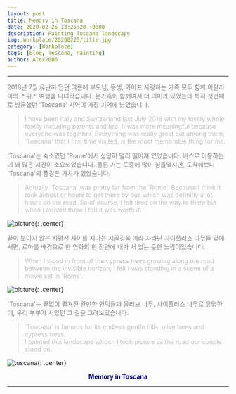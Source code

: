 ```yaml
---
layout: post
title: Memory in Toscana
date: 2020-02-25 13:25:20 +0300
description: Painting Toscana landscape
img: workplace/20200225/title.jpg
category: [Workplace]
tags: [Blog, Toscana, Painting]
author: Alex2006
---
```

  
  
------
<span style="color:gray">
2018년 7월 유난히 덥던 여름에 부모님, 동생, 와이프  사랑하는 가족 모두 함께 이탈리아와 스위스 여행을 다녀왔습니다. 
온가족이 함께여서 더 의미가 있었는데 특히 첫번째로 방문했던 'Toscana' 지역이 가장 기억에 남았습니다.   
</span>  
  
> <span style="color:silver">I have been Italy and Switzerland last July 2018 with my lovely whole family including parents and bro. 
It was more meaningful because everyone was together. 
Everything was really great but among them, 'Toscana' that I first time visited, is the most memorable thing for me.</span>  
  

<span style="color:gray">
'Toscana'는 숙소였던 'Rome'에서 상당히 멀리 떨어져 있었습니다. 버스로 이동하는데 꽤 많은 시간이 소요되었습니다. 
물론 가는 도중에 많이 힘들었지만, 도착해보니 'Toscana'의 풍경은 가치가 있었습니다.</span>  
  
> <span style="color:silver">Actually 'Toscana' was pretty far from the 'Rome'. 
Because I think it took almost or hours to get there by bus which was definitly a lot hours on the road. 
So of course, I felt tired on the way to there but when I arrived there I felt it was worth it.</span>  
   
   
![picture]({{site.baseurl}}/assets/img/workplace/20200225/landscape.jpg){: .center}
  

 <span style="color:gray"> 
끝이 보이지 않는 지평선 사이를 지나는 시골길을 따라 자라난 사이플러스 나무들 앞에 서면, 
로마를 배경으로 한 영화의 한 장면에 내가 서 있는 듯한 느낌이었습니다.</span>  
  
> <span style="color:silver">When I stood in front of the cypress trees growing along the road between the invisible horizon, 
I felt I was standing in a scene of a movie set in 'Rome'.</span>  


![picture]({{site.baseurl}}/assets/img/workplace/20200225/picture.jpg){: .center}

<span style="color:gray">
'Toscana'는 끝없이 펼쳐진 완만한 언덕들과 올리브 나무, 사이플러스 나무로 유명한데, 
우리 부부가 서있던 그 길을 그려보았습니다.</span>  

> <span style="color:silver">'Toscana' is famous for its endless gentle hills, olive trees and cypress trees.  
I painted this landscape whoch I took picture as the road our couple stood on.</span>  


![toscana]({{site.baseurl}}/assets/img/workplace/20200225/toscana.jpg){: .center}
**<center><span style="color:navy">Memory in Toscana</span></center>**  

------
